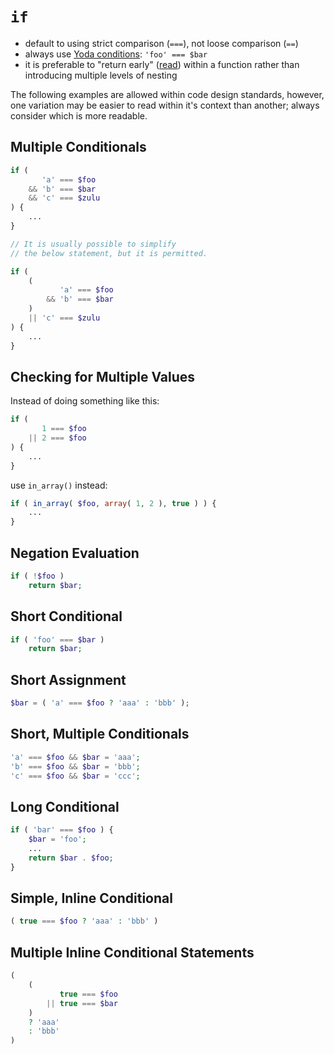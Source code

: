 # `if`

- default to using strict comparison (`===`), not loose comparison (`==`)
- always use [Yoda conditions](https://en.m.wikipedia.org/wiki/Yoda_conditions): `'foo' === $bar`
- it is preferable to "return early" ([read](https://blog.timoxley.com/post/47041269194/avoid-else-return-early)) within a function rather than introducing multiple levels of nesting

The following examples are allowed within code design standards, however, one variation may be easier to read within it's context than another; always consider which is more readable.

## Multiple Conditionals
```php
if (
	   'a' === $foo
	&& 'b' === $bar
	&& 'c' === $zulu
) {
	...
}

// It is usually possible to simplify
// the below statement, but it is permitted.

if (
	(
		   'a' === $foo
		&& 'b' === $bar
	)
	|| 'c' === $zulu
) {
	...
}
```

## Checking for Multiple Values

Instead of doing something like this:

```php
if (
	   1 === $foo
	|| 2 === $foo
) {
	...
}
```

use `in_array()` instead:

```php
if ( in_array( $foo, array( 1, 2 ), true ) ) {
	...
}
```

## Negation Evaluation

```php
if ( !$foo )
	return $bar;
```

## Short Conditional

```php
if ( 'foo' === $bar )
	return $bar;
```

## Short Assignment

```php
$bar = ( 'a' === $foo ? 'aaa' : 'bbb' );
```

## Short, Multiple Conditionals

```php
'a' === $foo && $bar = 'aaa';
'b' === $foo && $bar = 'bbb';
'c' === $foo && $bar = 'ccc';
```

## Long Conditional

```php
if ( 'bar' === $foo ) {
	$bar = 'foo';
	...
	return $bar . $foo;
}
```

## Simple, Inline Conditional

```php
( true === $foo ? 'aaa' : 'bbb' )
```

## Multiple Inline Conditional Statements

```php
(
	(
		   true === $foo
		|| true === $bar
	)
	? 'aaa'
	: 'bbb'
)
```
